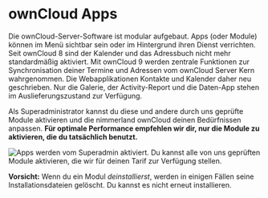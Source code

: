 # ownCloud Apps

Die ownCloud-Server-Software ist modular aufgebaut. Apps (oder Module) können im Menü sichtbar sein oder im Hintergrund ihren Dienst verrichten. Seit ownCloud 8 sind der Kalender und das Adressbuch nicht mehr standardmäßig aktiviert. Mit ownCloud 9 werden zentrale Funktionen zur Synchronisation deiner Termine und Adressen vom ownCloud Server Kern wahrgenommen. Die Webapplikationen Kontakte und Kalender daher neu geschrieben. Nur die Galerie, der Activity-Report und die Daten-App stehen im Auslieferungszustand zur Verfügung.

Als Superadministrator kannst du diese und andere durch uns geprüfte Module aktivieren und die nimmerland ownCloud deinen Bedürfnissen anpassen. **Für optimale Performance empfehlen wir dir, nur die Module zu aktivieren, die du tatsächlich benutzt.**

![Apps werden vom Superadmin aktiviert. Du kannst alle von uns geprüften Module aktivieren, die wir für deinen Tarif zur Verfügung stellen.](https://lehre.nimmerland.de/index.php/s/uMsHlmTiWtYXckK/download)

**Vorsicht:** Wenn du ein Modul *deinstallierst*, werden in einigen Fällen seine Installationsdateien gelöscht. Du kannst es nicht erneut installieren.

